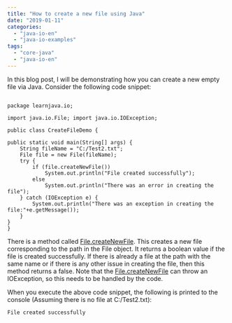 ```yaml
---
title: "How to create a new file using Java"
date: "2019-01-11"
categories: 
  - "java-io-en"
  - "java-io-examples"
tags: 
  - "core-java"
  - "java-io-en"
---
```


In this blog post, I will be demonstrating how you can create a new empty file via Java. Consider the following code snippet:

````

package learnjava.io;

import java.io.File; import java.io.IOException;

public class CreateFileDemo {

public static void main(String[] args) { 
    String fileName = "C:/Test2.txt"; 
    File file = new File(fileName); 
    try { 
        if (file.createNewFile()) 
            System.out.println("File created successfully"); 
        else 
            System.out.println("There was an error in creating the file"); 
    } catch (IOException e) { 
        System.out.println("There was an exception in creating the file:"+e.getMessage()); 
    }
}
}
````

There is a method called [File.createNewFile](https://docs.oracle.com/javase/8/docs/api/java/io/File.html#createNewFile--). This creates a new file corresponding to the path in the File object. It returns a boolean value if the file is created successfully. If there is already a file at the path with the same name or if there is any other issue in creating the file, then this method returns a false. Note that the [File.createNewFile](https://docs.oracle.com/javase/8/docs/api/java/io/File.html#createNewFile--) can throw an IOException, so this needs to be handled by the code.

When you execute the above code snippet, the following is printed to the console (Assuming there is no file at C:/Test2.txt):

```
File created successfully
```
